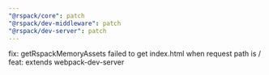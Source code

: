 ```yaml
---
"@rspack/core": patch
"@rspack/dev-middleware": patch
"@rspack/dev-server": patch
---
```


fix: getRspackMemoryAssets failed to get index.html when request path is /
feat: extends webpack-dev-server
